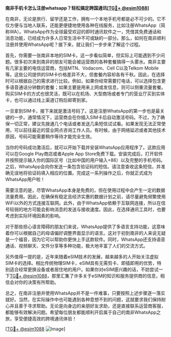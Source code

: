 **南非手机卡怎么注册whatsapp？轻松搞定跨国通讯[[TG💪+ @esim1088](https://t.me/s/esim1088)]**

在南非，无论是旅行、留学还是工作，拥有一个本地手机号都是必不可少的。它不仅方便与当地人联系，还能更便捷地使用各种在线服务，比如注册WhatsApp（简称WA）。WhatsApp作为全球最受欢迎的即时通讯软件之一，凭借其免费通话和消息功能，已经成为许多人日常生活中不可或缺的一部分。那么，如何在南非顺利注册并使用WhatsApp呢？接下来，就让我们一步步来了解这个过程。

首先，你需要一张南非本地的SIM卡。这一步看似简单，但实际上可能遇到不少问题。很多初次来到南非的朋友可能会被运营商的各种套餐搞得一头雾水。南非主要有几家主要的电信运营商，包括MTN、Vodacom、Cell C以及Telkom Mobile等。这些公司提供的SIM卡价格差异不大，但套餐内容却各有千秋。因此，在选择时可以根据自己的需求进行比较。例如，如果你经常需要打电话，可以选择包含更多语音通话分钟数的套餐；如果主要是用来上网或发信息，则可以侧重流量套餐。购买SIM卡的方式也很灵活，既可以在机场、大型商场或者专门的营业厅买到实体卡，也可以通过线上渠道订购后邮寄到家。

一旦拿到SIM卡，接下来就是激活号码了。这是注册WhatsApp的第一步也是最关键的一步。通常情况下，运营商会在你插入SIM卡后自动激活号码。不过，为了确保一切正常，建议先拨通几个电话或者发送几条短信试试看。如果发现无法正常使用，可以前往最近的营业网点咨询工作人员。有时候，由于网络延迟或者其他技术原因，号码可能需要稍作等待才能完全生效。

当你的号码成功激活后，就可以开始下载并安装WhatsApp应用程序了。这款应用可以在Google Play商店或者Apple App Store免费下载。安装完成后，打开软件并按照提示输入你的国际区号（比如中国的用户输入+86）以及完整的手机号码。之后，WhatsApp会向你发送一条包含验证码的短信。请注意查收这条短信，并准确无误地将验证码填入相应的位置。完成这一系列操作之后，你就正式成为WhatsApp用户啦！

需要注意的是，尽管WhatsApp本身是免费的，但在使用过程中会产生一定的数据流量费用。因此，在确保有稳定且经济实惠的数据计划之前，请尽量避免频繁使用WiFi以外的方式连接互联网。此外，由于WhatsApp依赖于互联网连接，所以在信号较弱的地方可能会影响消息的发送与接收速度。因此，在选择通讯工具时，也要考虑到实际环境因素的影响。

对于那些担心语言障碍的朋友们来说，WhatsApp提供了多语言支持功能，这意味着你可以根据自己的母语偏好调整界面显示的语言。这对于初到南非的人来说无疑是一个福音，因为它可以帮助你更快上手这款软件。同时，WhatsApp还支持语音通话、视频聊天、文件分享等多种功能，极大地丰富了人们的交流方式。

另外值得一提的是，近年来随着eSIM技术的发展，越来越多的人开始关注虚拟SIM卡的选择。相比传统物理SIM卡，eSIM具有无需剪卡、即插即用的优势，特别适合经常更换设备或者居住地的用户。如果你对eSIM感兴趣的话，不妨尝试一下[TG💪+ @esim1088](https://t.me/s/esim1088)，那里汇集了许多关于eSIM的知识和服务提供商的信息，相信会对你的决策有所帮助。

总之，在南非注册并使用WhatsApp并不是一件难事，只要按照上述步骤逐一落实就好。当然，在实际操作中也可能遇到各种意想不到的问题，这就要求我们保持耐心并且善于寻求帮助。无论是向身边的亲朋好友求助，还是直接联系运营商客服，都能够有效解决问题。希望每位朋友都能顺利开启属于自己的南非WhatsApp之旅，享受便捷高效的跨境通讯体验！

[[TG💪+ @esim1088](https://t.me/s/esim1088) ![Image](https://i.postimg.cc/4NQfJmqS/Snipaste-2025-05-13-00-14-12.png)]